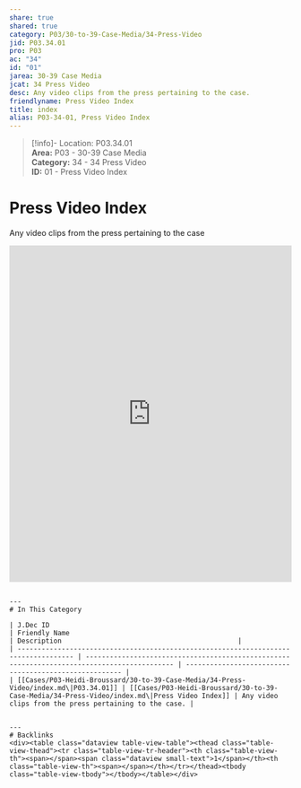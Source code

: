 ```yaml
---  
share: true  
shared: true  
category: P03/30-to-39-Case-Media/34-Press-Video  
jid: P03.34.01  
pro: P03  
ac: "34"  
id: "01"  
jarea: 30-39 Case Media  
jcat: 34 Press Video  
desc: Any video clips from the press pertaining to the case.  
friendlyname: Press Video Index  
title: index  
alias: P03-34-01, Press Video Index  
---  
```

  
>[!info]- Location: P03.34.01  
>**Area:** P03 - 30-39 Case Media  
>**Category:** 34 - 34 Press Video  
>**ID:** 01 - Press Video Index  
  
# Press Video Index  
  
Any video clips from the press pertaining to the case  
   
   
<iframe src="https://drive.google.com/embeddedfolderview?id=1gIw7PRfS9E_BQmYOfsnRcVS7qFx6waP7#list" style="width:100%; height:600px; border:0;"></iframe>  
  
```  
  
---  
# In This Category  
  
| J.Dec ID                                                                             | Friendly Name                                                                                | Description                                            |  
| ------------------------------------------------------------------------------------ | -------------------------------------------------------------------------------------------- | ------------------------------------------------------ |  
| [[Cases/P03-Heidi-Broussard/30-to-39-Case-Media/34-Press-Video/index.md\|P03.34.01]] | [[Cases/P03-Heidi-Broussard/30-to-39-Case-Media/34-Press-Video/index.md\|Press Video Index]] | Any video clips from the press pertaining to the case. |  
  
  
---  
# Backlinks  
<div><table class="dataview table-view-table"><thead class="table-view-thead"><tr class="table-view-tr-header"><th class="table-view-th"><span></span><span class="dataview small-text">1</span></th><th class="table-view-th"><span></span></th></tr></thead><tbody class="table-view-tbody"></tbody></table></div>